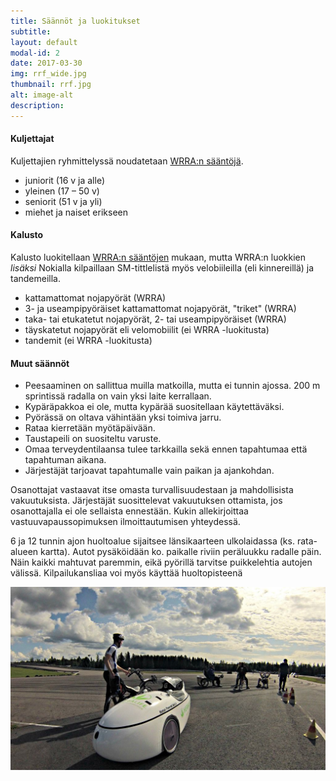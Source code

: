 ```yaml
---
title: Säännöt ja luokitukset
subtitle:
layout: default
modal-id: 2
date: 2017-03-30
img: rrf_wide.jpg
thumbnail: rrf.jpg
alt: image-alt
description: 
---
```


#### Kuljettajat

Kuljettajien ryhmittelyssä noudatetaan [WRRA:n sääntöjä](http://www.recumbents.com/wrra/rules.htm).

- juniorit (16 v ja alle)
- yleinen (17 – 50 v)
- seniorit (51 v ja yli)
- miehet ja naiset erikseen


#### Kalusto

Kalusto luokitellaan [WRRA:n sääntöjen](http://www.recumbents.com/wrra/rules.htm) mukaan, mutta WRRA:n luokkien *lisäksi*
Nokialla kilpaillaan SM-tittlelistä myös velobiileilla (eli kinnereillä) ja tandemeilla.

- kattamattomat nojapyörät (WRRA)
- 3- ja useampipyöräiset kattamattomat nojapyörät, "triket" (WRRA)
- taka- tai etukatetut nojapyörät, 2- tai useampipyöräiset (WRRA)
- täyskatetut nojapyörät eli velomobiilit (ei WRRA -luokitusta)
- tandemit (ei WRRA -luokitusta)


#### Muut säännöt

- Peesaaminen on sallittua muilla matkoilla, mutta ei tunnin ajossa. 200 m sprintissä radalla on vain yksi laite kerrallaan.
- Kypäräpakkoa ei ole, mutta kypärää suositellaan käytettäväksi.
- Pyörässä on oltava vähintään yksi toimiva jarru.
- Rataa kierretään myötäpäivään.
- Taustapeili on suositeltu varuste.
- Omaa terveydentilaansa tulee tarkkailla sekä ennen tapahtumaa että tapahtuman aikana.
- Järjestäjät tarjoavat tapahtumalle vain paikan ja ajankohdan.

Osanottajat vastaavat itse omasta turvallisuudestaan ja mahdollisista vakuutuksista.
Järjestäjät suosittelevat vakuutuksen ottamista, jos osanottajalla ei ole sellaista ennestään.
Kukin allekirjoittaa vastuuvapaussopimuksen ilmoittautumisen yhteydessä.

6 ja 12 tunnin ajon huoltoalue sijaitsee länsikaarteen ulkolaidassa (ks. rata-alueen kartta). Autot
pysäköidään ko. paikalle riviin peräluukku radalle päin. Näin kaikki mahtuvat paremmin, eikä pyörillä
tarvitse puikkelehtia autojen välissä. Kilpailukansliaa voi myös käyttää huoltopisteenä

![12 hours is over](img/portfolio/GOPR1278.jpg "2015 12 h ajo on ohi")

